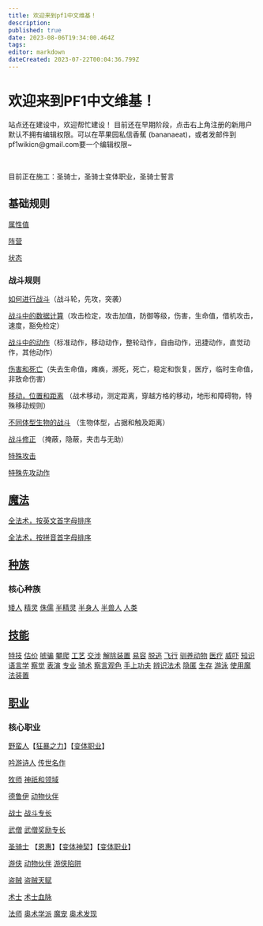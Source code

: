 ```yaml
---
title: 欢迎来到pf1中文维基！
description: 
published: true
date: 2023-08-06T19:34:00.464Z
tags: 
editor: markdown
dateCreated: 2023-07-22T00:04:36.799Z
---
```


<h1 class="toc-header" id="欢迎来到pf1中文维基"> 欢迎来到PF1中文维基！</h1>
<p>站点还在建设中，欢迎帮忙建设！
目前还在早期阶段，点击右上角注册的新用户默认不拥有编辑权限。可以在苹果园私信香蕉 (bananaeat)，或者发邮件到pf1wikicn@gmail.com要一个编辑权限~</p>
<br/>
<p>目前正在施工：圣骑士，圣骑士变体职业，圣骑士誓言</p>
<div class="ucontainer">
  <div class="uitem">
    <h2>基础规则</h2>
    <p><a class="is-internal-link is-valid-page" href="/zh/属性值">属性值</a></p>
    <p><a class="is-internal-link is-valid-page" href="/zh/阵营">阵营</a></p>
    <p><a class="is-internal-link is-valid-page" href="/zh/状态">状态</a></p>
    <h3>战斗规则</h3>
    <p><a class="is-internal-link is-valid-page" href="/zh/核心规则/如何进行战斗">如何进行战斗</a>（战斗轮，先攻，突袭）</p>
    <p><a class="is-internal-link is-valid-page" href="/zh/核心规则/战斗中的数据计算">战斗中的数据计算</a>（攻击检定，攻击加值，防御等级，伤害，生命值，借机攻击，速度，豁免检定）</p>
    <p><a class="is-internal-link is-valid-page" href="/zh/核心规则/战斗中的动作">战斗中的动作</a>（标准动作，移动动作，整轮动作，自由动作，迅捷动作，直觉动作，其他动作）</p>
    <p><a class="is-internal-link is-valid-page" href="/zh/核心规则/伤害和死亡">伤害和死亡</a>（失去生命值，瘫痪，濒死，死亡，稳定和恢复，医疗，临时生命值，非致命伤害）</p>
    <p><a class="is-internal-link is-valid-page" href="/zh/核心规则/移动，位置和距离">移动，位置和距离</a> （战术移动，测定距离，穿越方格的移动，地形和障碍物，特殊移动规则）</p>
    <p><a class="is-internal-link is-valid-page" href="/zh/核心规则/不同体型生物的战斗">不同体型生物的战斗</a> （生物体型，占据和触及距离）</p>
    <p><a class="is-internal-link is-valid-page" href="/zh/核心规则/战斗修正">战斗修正</a> （掩蔽，隐蔽，夹击与无助）</p>
    <p><a class="is-internal-link is-valid-page" href="/zh/核心规则/特殊攻击">特殊攻击</a></p>
    <p><a class="is-internal-link is-valid-page" href="/zh/核心规则/特殊先攻动作">特殊先攻动作</a></p>
  </div>
  <div class="uitem">
    <h2><a class="is-internal-link is-valid-page" href="/zh/法术">魔法</a></h2>
  		<p><a class="is-internal-link is-valid-page" href="/zh/法术按首字母排序">全法术，按英文首字母排序</a></p>
			<p><a class="is-internal-link is-valid-page" href="/zh/法术按拼音首字母排序">全法术，按拼音首字母排序</a></p>
  </div>
  <div class="uitem">
    <h2><a class="is-internal-link is-valid-page" href="/zh/种族">种族</a></h2>
    <h3>核心种族</h3>
    <a class="is-internal-link is-valid-page" href="/zh/种族/矮人">矮人</a> <a class="is-internal-link is-valid-page" href="/zh/种族/精灵">精灵</a>
    <a class="is-internal-link is-valid-page" href="/zh/种族/侏儒">侏儒</a> <a class="is-internal-link is-valid-page" href="/zh/种族/半精灵">半精灵</a>
    <a class="is-internal-link is-valid-page" href="/zh/种族/半身人">半身人</a> <a class="is-internal-link is-valid-page" href="/zh/种族/半兽人">半兽人</a>
    <a class="is-internal-link is-valid-page" href="/zh/种族/人类">人类</a>
  </div>
  <div class="uitem">
    <h2><a class="is-internal-link is-valid-page" href="/zh/技能">技能</a></h2>
    <a class="is-internal-link is-valid-page" href="/zh/技能/特技">特技</a> 
    <a class="is-internal-link is-valid-page" href="/zh/技能/估价">估价</a>
    <a class="is-internal-link is-valid-page" href="/zh/技能/唬骗">唬骗</a>
    <a class="is-internal-link is-valid-page" href="/zh/技能/攀爬">攀爬</a> 
    <a class="is-internal-link is-valid-page" href="/zh/技能/工艺">工艺</a>
    <a class="is-internal-link is-valid-page" href="/zh/技能/交涉">交涉</a> 
    <a class="is-internal-link is-valid-page" href="/zh/技能/解除装置">解除装置</a> 
    <a class="is-internal-link is-valid-page" href="/zh/技能/易容">易容</a>
    <a class="is-internal-link is-valid-page" href="/zh/技能/脱逃">脱逃</a>
    <a class="is-internal-link is-valid-page" href="/zh/技能/飞行">飞行</a>
    <a class="is-internal-link is-valid-page" href="/zh/技能/驯养动物">驯养动物</a>
    <a class="is-internal-link is-valid-page" href="/zh/技能/医疗">医疗</a>
    <a class="is-internal-link is-valid-page" href="/zh/技能/威吓">威吓</a>
    <a class="is-internal-link is-valid-page" href="/zh/技能/知识">知识</a>
    <a class="is-internal-link is-valid-page" href="/zh/技能/语言学">语言学</a>
    <a class="is-internal-link is-valid-page" href="/zh/技能/察觉">察觉</a>
    <a class="is-internal-link is-valid-page" href="/zh/技能/表演">表演</a>
    <a class="is-internal-link is-valid-page" href="/zh/技能/专业">专业</a>
    <a class="is-internal-link is-valid-page" href="/zh/技能/骑术">骑术</a>
    <a class="is-internal-link is-valid-page" href="/zh/技能/察言观色">察言观色</a>
    <a class="is-internal-link is-valid-page" href="/zh/技能/手上功夫">手上功夫</a>
    <a class="is-internal-link is-valid-page" href="/zh/技能/辨识法术">辨识法术</a>
    <a class="is-internal-link is-valid-page" href="/zh/技能/隐匿">隐匿</a>
    <a class="is-internal-link is-valid-page" href="/zh/技能/生存">生存</a>
    <a class="is-internal-link is-valid-page" href="/zh/技能/游泳">游泳</a> 
    <a class="is-internal-link is-valid-page" href="/zh/技能/使用魔法装置">使用魔法装置</a>
  </div>
  <div class="uitem">
    <h2><a class="is-internal-link is-valid-page" href="/zh/职业">职业</a></h2>
    <h3>核心职业</h3>
    <p><a class="is-internal-link is-valid-page" href="/zh/野蛮人">野蛮人</a>【<a class="is-internal-link is-valid-page" href="/zh/狂暴之力">狂暴之力</a>】【<a class="is-internal-link is-valid-page" href="/zh/野蛮人#变体职业-archetypes">变体职业</a>】</p>
    <p><a class="is-internal-link is-valid-page" href="/zh/吟游诗人">吟游诗人</a> <a class="is-internal-link is-valid-page" href="/zh/传世名作">传世名作</a></p>
    <p><a class="is-internal-link is-valid-page" href="/zh/牧师">牧师</a> <a class="is-internal-link is-valid-page" href="/zh/神祇和领域">神祇和领域</a></p>
    <p><a class="is-internal-link is-valid-page" href="/zh/德鲁伊">德鲁伊</a> <a class="is-internal-link is-valid-page" href="/zh/动物伙伴">动物伙伴</a></p>
    <p><a class="is-internal-link is-valid-page" href="/zh/战士">战士</a> <a class="is-internal-link is-valid-page" href="/zh/战斗专长">战斗专长</a></p>
    <p><a class="is-internal-link is-valid-page" href="/zh/武僧">武僧</a> <a class="is-internal-link is-valid-page" href="/zh/武僧奖励专长">武僧奖励专长</a></p>
    <p><a class="is-internal-link is-valid-page" href="/zh/圣骑士">圣骑士</a> 【<a class="is-internal-link is-valid-page" href="/zh/圣骑士#恩惠-mercy-su">恩惠</a>】【<a class="is-internal-link is-valid-page" href="/zh/圣骑士/变体神契">变体神契</a>】【<a class="is-internal-link is-valid-page" href="/zh/圣骑士#变体职业-archetypes">变体职业</a>】
    <p><a class="is-internal-link is-valid-page" href="/zh/游侠">游侠</a> <a class="is-internal-link is-valid-page" href="/zh/动物伙伴">动物伙伴</a> <a class="is-internal-link is-valid-page" href="/zh/游侠陷阱">游侠陷阱</a></p>
    <p><a class="is-internal-link is-valid-page" href="/zh/盗贼">盗贼</a> <a class="is-internal-link is-valid-page" href="/zh/盗贼天赋">盗贼天赋</a></p>
    <p><a class="is-internal-link is-valid-page" href="/zh/术士">术士</a> <a class="is-internal-link is-valid-page" href="/zh/术士血脉">术士血脉</a></p>
    <p><a class="is-internal-link is-valid-page" href="/zh/法师">法师</a> <a class="is-internal-link is-valid-page" href="/zh/奥术学派">奥术学派</a> <a class="is-internal-link is-valid-page" href="/zh/魔宠">魔宠</a> <a class="is-internal-link is-valid-page" href="/zh/奥术发现">奥术发现</a></p>
  </div>
</div>

